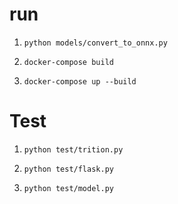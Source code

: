 # run

1. ```python models/convert_to_onnx.py```

2. ```docker-compose build```

3. ```docker-compose up --build```

# Test
1. ```python test/trition.py```

2. ```python test/flask.py```

3. ```python test/model.py```
